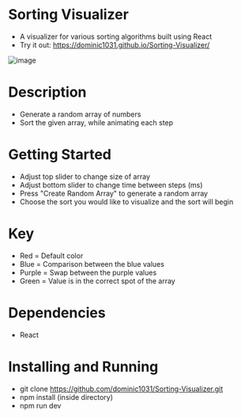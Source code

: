 # Sorting Visualizer
* A visualizer for various sorting algorithms built using React
* Try it out: https://dominic1031.github.io/Sorting-Visualizer/

![image](https://user-images.githubusercontent.com/70504211/152672586-d949e3d5-d1d7-4b3f-b74e-f70eabb0f8b4.png)
# Description
* Generate a random array of numbers
* Sort the given array, while animating each step

# Getting Started
* Adjust top slider to change size of array
* Adjust bottom slider to change time between steps (ms)
* Press "Create Random Array" to generate a random array
* Choose the sort you would like to visualize and the sort will begin

# Key
* Red = Default color
* Blue = Comparison between the blue values
* Purple = Swap between the purple values
* Green = Value is in the correct spot of the array

# Dependencies
* React

# Installing and Running
* git clone https://github.com/dominic1031/Sorting-Visualizer.git
* npm install (inside directory)
* npm run dev
